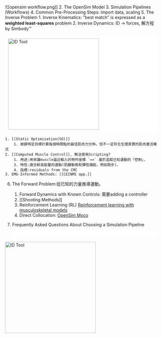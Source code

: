 ![[opensim workflow.png]]
2. The OpenSim Model
3. Simulation Pipelines (Workflows)
4. Common Pre-Processing Steps: import data, scaling
5. The Inverse Problem
	1. Inverse Kinematics: "best match" is expressed as a **weighted least-squares** problem
	2. Inverse Dynamics: ID -> forces, 解方程by Simbody™
	<div style="background-color: white; padding: 10px;">
  <img src="D:\Notes\Exoskeleton-Control-Note\Inverse Dynamics (ID) Tool.png" alt="ID Tool" width="300"/></div>

	1. [[Static Optimization(SO)]]
		1. 根據特定目標計算每個時間點的最佳肌肉力分佈，但不一定符合生理真實的肌肉激活模式
	2. [[Computed Muscle Control]], 無法使用Scripting?
		1. 用途:用來讓muscle逼近輸入的物件座標 `==` 基於追蹤已知運動的「控制」，
		3. 特性:適合較高能量的運動(肌腱動態和彈性儲能，例如跑步)，
		4. 指標:residuals from the CMC
	3. EMG-Informed Methods: [[CEINMS app.]]
6. The Forward Problem:從已知的力量推導運動。
	1. Forward Dynamics with Known Controls: 需要adding a controller
	2. [[Shooting Methods]]
	3. Reinforcement Learning (RL)  [Reinforcement learning with musculoskeletal models](https://osim-rl.kidzinski.com/)
	4. Direct Collocation: [OpenSim Moco](https://opensim-org.github.io/opensim-moco-site/)
7. Frequently Asked Questions About Choosing a Simulation Pipeline


	<div style="background-color: white; padding: 10px;">
  <img src="D:\Notes\Exoskeleton-Control-Note\Inverse Dynamics (ID) Tool.png" alt="ID Tool" width="300"/></div>
  